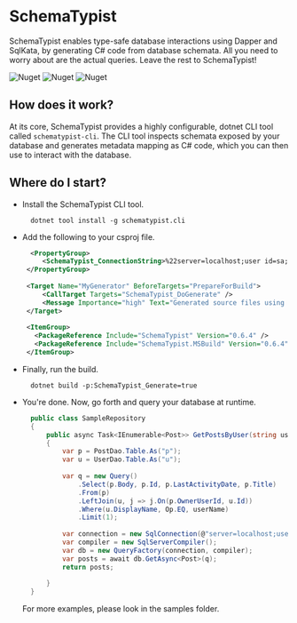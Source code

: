 # SchemaTypist

SchemaTypist enables type-safe database interactions using Dapper and SqlKata, by generating C# code from database schemata.  All you need to worry about are the actual queries.  Leave the rest to SchemaTypist!

![Nuget](https://img.shields.io/nuget/v/SchemaTypist?color=blue&label=SchemaTypist&logo=Nuget&style=plastic)
![Nuget](https://img.shields.io/nuget/v/SchemaTypist.Cli?color=blue&label=SchemaTypist.Cli&logo=Nuget&style=plastic)
![Nuget](https://img.shields.io/nuget/v/SchemaTypist.MSBuild?color=blue&label=SchemaTypist.MSBuild&logo=Nuget&style=plastic)


## How does it work?

At its core, SchemaTypist provides a highly configurable, dotnet CLI tool called `schematypist-cli`.  The CLI tool inspects schemata exposed by your database and generates metadata mapping as C# code, which you can then use to interact with the database.

## Where do I start?

 - Install the SchemaTypist CLI tool.
   ```commandline 
     dotnet tool install -g schematypist.cli 
   ```
 - Add the following to your csproj file.
   ```xml
     <PropertyGroup>
		<SchemaTypist_ConnectionString>%22server=localhost;user id=sa;password=N3v3r!nPr0d;Database=StackOverflow%22</SchemaTypist_ConnectionString>
	</PropertyGroup>
	
	<Target Name="MyGenerator" BeforeTargets="PrepareForBuild">
		<CallTarget Targets="SchemaTypist_DoGenerate" />
		<Message Importance="high" Text="Generated source files using SchemaTypist" />
	</Target>
	
	<ItemGroup>
	  <PackageReference Include="SchemaTypist" Version="0.6.4" />
	  <PackageReference Include="SchemaTypist.MSBuild" Version="0.6.4" />
	</ItemGroup>
   ```
 - Finally, run the build.
   ```commandline
     dotnet build -p:SchemaTypist_Generate=true 
   ```
 - You're done.  Now, go forth and query your database at runtime.
   ```csharp
     public class SampleRepository
     {
         public async Task<IEnumerable<Post>> GetPostsByUser(string userName)
         {
             var p = PostDao.Table.As("p");
             var u = UserDao.Table.As("u");
     
             var q = new Query()
                 .Select(p.Body, p.Id, p.LastActivityDate, p.Title)
                 .From(p)
                 .LeftJoin(u, j => j.On(p.OwnerUserId, u.Id))
                 .Where(u.DisplayName, Op.EQ, userName)
                 .Limit(1);
             
             var connection = new SqlConnection(@"server=localhost;user id=sa;password= N3v3r!nPr0d;initial catalog=StackOverflow");
             var compiler = new SqlServerCompiler();
             var db = new QueryFactory(connection, compiler);
             var posts = await db.GetAsync<Post>(q);
             return posts;
     
         }
     }
   ```

   For more examples, please look in the samples folder.
